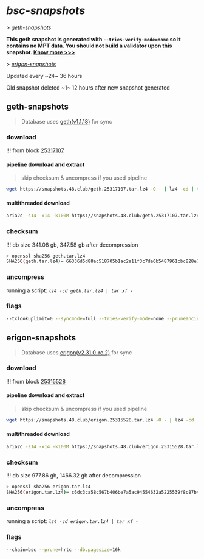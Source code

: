 # *bsc-snapshots*


*\> [geth-snapshots](#geth-snapshots)*

**This geth snapshot is generated with `--tries-verify-mode=none` so it contains no MPT data. You should not build a validator upon this snapshot. [Know more >>>](https://github.com/bnb-chain/bsc/pull/926)**

*\> [erigon-snapshots](#erigon-snapshots)*

Updated every ~24~ 36 hours

Old snapshot deleted ~1~ 12 hours after new snapshot generated

## geth-snapshots


> Database uses [geth(v1.1.18)](https://github.com/bnb-chain/bsc/releases/tag/v1.1.18) for sync


### download

<!-- begin_geth -->

!!! from block [25317107](https://bscscan.com/block/25317107)

#### pipeline download and extract
> skip checksum & uncompress if you used pipeline
```bash
wget https://snapshots.48.club/geth.25317107.tar.lz4 -O - | lz4 -cd | tar xf -
```

#### multithreaded download

```bash
aria2c -s14 -x14 -k100M https://snapshots.48.club/geth.25317107.tar.lz4 -o geth.tar.lz4
```


### checksum

!!! db size 341.08 gb, 347.58 gb after decompression
```bash
> openssl sha256 geth.tar.lz4
SHA256(geth.tar.lz4)= 66336d5d88ac518705b1ac2a11f3c7de6b5487961cbc828e74298594f250e647
```

<!-- end_geth -->

### uncompress


running a script: _`lz4 -cd geth.tar.lz4 | tar xf -`_


### flags


```bash
--txlookuplimit=0 --syncmode=full --tries-verify-mode=none --pruneancient=true --diffblock=5000
```


## erigon-snapshots


> Database uses [erigon(v2.31.0-rc.2)](https://github.com/ledgerwatch/erigon/releases/tag/v2.31.0-rc.2) for sync


### download

<!-- begin_erigon -->

!!! from block [25315528](https://bscscan.com/block/25315528)

#### pipeline download and extract
> skip checksum & uncompress if you used pipeline
```bash
wget https://snapshots.48.club/erigon.25315528.tar.lz4 -O - | lz4 -cd | tar xf -
```

#### multithreaded download

```bash
aria2c -s14 -x14 -k100M https://snapshots.48.club/erigon.25315528.tar.lz4 -o erigon.tar.lz4
```


### checksum

!!! db size 977.86 gb, 1466.32 gb after decompression
```bash
> openssl sha256 erigon.tar.lz4
SHA256(erigon.tar.lz4)= c6dc3ca58c567b406be7a5ac94554632a5225539f8c87b403fbc22c7ae5a74fa
```

<!-- end_erigon -->


### uncompress


running a script: _`lz4 -cd erigon.tar.lz4 | tar xf -`_


### flags


```bash
--chain=bsc --prune=hrtc --db.pagesize=16k
```
